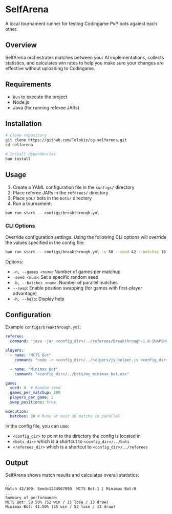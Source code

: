 # SelfArena

A local tournament runner for testing Codingame PvP bots against each other.

## Overview

SelfArena orchestrates matches between your AI implementations, collects statistics, and calculates win rates to help you make sure your changes are effective without uploading to Codingame.

## Requirements

- `Bun` to execute the project
- Node.js
- Java (for running referee JARs)

## Installation

```bash
# Clone repository
git clone https://github.com/Telokis/cg-selfarena.git
cd selfarena

# Install dependencies
bun install
```

## Usage

1. Create a YAML configuration file in the `configs/` directory
2. Place referee JARs in the `referees/` directory
3. Place your bots in the `bots/` directory
4. Run a tournament:

```bash
bun run start -- configs/breakthrough.yml
```

### CLI Options

Override configuration settings. Using the following CLI options will override the values specified in the config file:

```bash
bun run start -- configs/breakthrough.yml -n 50 --seed 42 --batches 10 --swap
```

Options:
- `-n, --games <num>`: Number of games per matchup
- `-seed <num>`: Set a specific random seed
- `-b, --batches <num>`: Number of parallel matches
- `--swap`: Enable position swapping (for games with first-player advantage)
- `-h, --help`: Display help

## Configuration

Example `configs/breakthrough.yml`:

```yaml
referee:
  command: "java -jar <config_dir>/../referees/Breakthrough-1.0-SNAPSHOT.jar"

players:
  - name: "MCTS Bot"
    command: "node -r <config_dir>/../helpers/js_helper.js <config_dir>/../bots/my_mcts_bot.js"

  - name: "Minimax Bot"
    command: "<config_dir>/../bots/my_minimax_bot.exe"

game:
  seed: 0  # Random seed
  games_per_matchup: 100
  players_per_game: 2
  swap_positions: true

execution:
  batches: 20 # Runs at most 20 matchs in parallel
```

In the config file, you can use:
- `<config_dir>` to point to the directory the config is located in
- `<bots_dir>` which is a shortcut to `<config_dir>/../bots`
- `<referees_dir>` which is a shortcut to `<config_dir>/../referees`

## Output

SelfArena shows match results and calculates overall statistics:

```
...
Match 42/100: Seed=1234567890  MCTS Bot:1 | Minimax Bot:0
...
Summary of performance:
MCTS Bot: 58.50% (52 win / 35 lose / 13 draw)
Minimax Bot: 41.50% (35 win / 52 lose / 13 draw)
```